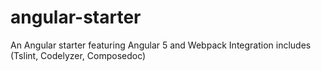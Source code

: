 # angular-starter
An Angular starter featuring Angular 5 and Webpack Integration includes (Tslint, Codelyzer, Composedoc)
